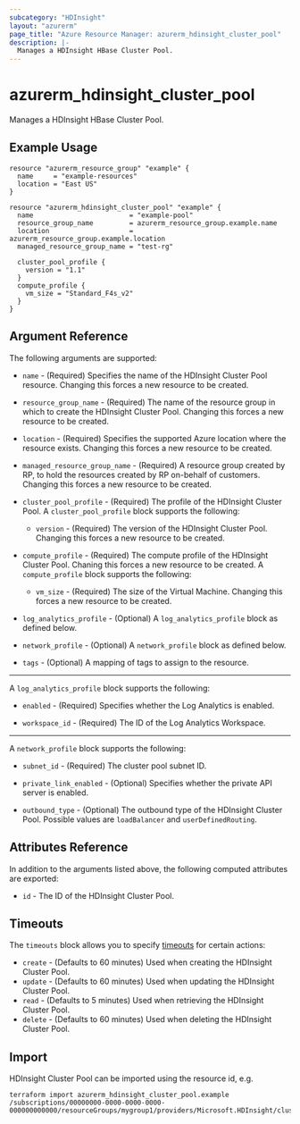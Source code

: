 ```yaml
---
subcategory: "HDInsight"
layout: "azurerm"
page_title: "Azure Resource Manager: azurerm_hdinsight_cluster_pool"
description: |-
  Manages a HDInsight HBase Cluster Pool.
---
```


# azurerm_hdinsight_cluster_pool

Manages a HDInsight HBase Cluster Pool.

## Example Usage

```hcl
resource "azurerm_resource_group" "example" {
  name     = "example-resources"
  location = "East US"
}

resource "azurerm_hdinsight_cluster_pool" "example" {
  name                        = "example-pool"
  resource_group_name         = azurerm_resource_group.example.name
  location                    = azurerm_resource_group.example.location
  managed_resource_group_name = "test-rg"

  cluster_pool_profile {
    version = "1.1"
  }
  compute_profile {
    vm_size = "Standard_F4s_v2"
  }
}
```

## Argument Reference
The following arguments are supported:

* `name` - (Required) Specifies the name of the HDInsight Cluster Pool resource. Changing this forces a new resource to be created.

* `resource_group_name` - (Required) The name of the resource group in which to create the HDInsight Cluster Pool. Changing this forces a new resource to be created.

* `location` - (Required) Specifies the supported Azure location where the resource exists. Changing this forces a new resource to be created.

* `managed_resource_group_name` - (Required) A resource group created by RP, to hold the resources created by RP on-behalf of customers. Changing this forces a new resource to be created.

* `cluster_pool_profile` - (Required) The profile of the HDInsight Cluster Pool. A `cluster_pool_profile` block supports the following:

  * `version` - (Required) The version of the HDInsight Cluster Pool. Changing this forces a new resource to be created.

* `compute_profile` - (Required) The compute profile of the HDInsight Cluster Pool. Chaning this forces a new resource to be created. A `compute_profile` block supports the following:
    
  * `vm_size` - (Required) The size of the Virtual Machine. Changing this forces a new resource to be created.

* `log_analytics_profile` - (Optional) A `log_analytics_profile` block as defined below.

* `network_profile` - (Optional) A `network_profile` block as defined below.

* `tags` - (Optional) A mapping of tags to assign to the resource.

---

A `log_analytics_profile` block supports the following:

* `enabled` - (Required) Specifies whether the Log Analytics is enabled.

* `workspace_id` - (Required) The ID of the Log Analytics Workspace.

---

A `network_profile` block supports the following:

* `subnet_id` - (Required) The cluster pool subnet ID.

* `private_link_enabled` - (Optional) Specifies whether the private API server is enabled.

* `outbound_type` - (Optional) The outbound type of the HDInsight Cluster Pool. Possible values are `loadBalancer` and `userDefinedRouting`.

## Attributes Reference

In addition to the arguments listed above, the following computed attributes are exported:

* `id` - The ID of the HDInsight Cluster Pool.

## Timeouts

The `timeouts` block allows you to specify [timeouts](https://www.terraform.io/language/resources/syntax#operation-timeouts) for certain actions:

* `create` - (Defaults to 60 minutes) Used when creating the HDInsight Cluster Pool.
* `update` - (Defaults to 60 minutes) Used when updating the HDInsight Cluster Pool.
* `read` - (Defaults to 5 minutes) Used when retrieving the HDInsight Cluster Pool.
* `delete` - (Defaults to 60 minutes) Used when deleting the HDInsight Cluster Pool.

## Import

HDInsight Cluster Pool can be imported using the resource id, e.g.

```shell
terraform import azurerm_hdinsight_cluster_pool.example /subscriptions/00000000-0000-0000-0000-000000000000/resourceGroups/mygroup1/providers/Microsoft.HDInsight/clusterPools/myclusterpool1
```
